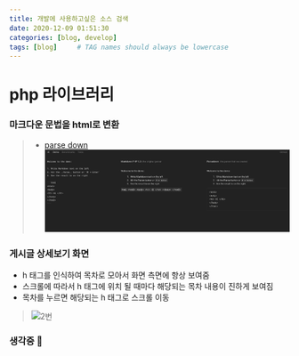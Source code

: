 ```yaml
---
title: 개발에 사용하고싶은 소스 검색
date: 2020-12-09 01:51:30 
categories: [blog, develop]
tags: [blog]     # TAG names should always be lowercase
---
```


# php 라이브러리

### 마크다운 문법을 html로 변환
> - [parse down](https://parsedown.org)  
> ![1번](/assets/img/blog/201209/1.png)  

### 게시글 상세보기 화면  
- h 태그를 인식하여 목차로 모아서 화면 측면에 항상 보여줌  
- 스크롤에 따라서 h 태그에 위치 될 때마다 해당되는 목차 내용이 진하게 보여짐  
- 목차를 누르면 해당되는 h 태그로 스크롤 이동  
> ![2번](/assets/img/blog/201209/2.gif)  

### 생각중 🧐